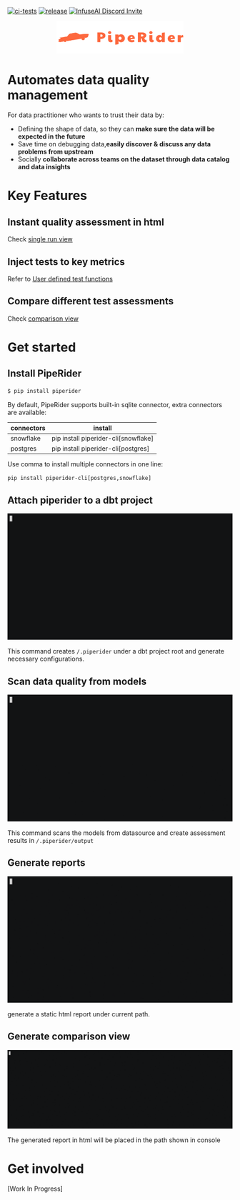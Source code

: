 [![ci-tests](https://github.com/infuseai/piperider-cli/actions/workflows/tests.yaml/badge.svg)](https://github.com/infuseai/piperider-cli/actions/workflows/tests.yaml/badge.svg)
[![release](https://img.shields.io/github/release/infuseAI/piperider-cli/all.svg?style=flat-square)](https://github.com/infuseAI/piperider-cli/releases)
[![InfuseAI Discord Invite](https://img.shields.io/discord/664381609771925514?color=%237289DA&label=chat&logo=discord&logoColor=white)](https://discord.com/invite/5zb2aK9KBV)

<p align="center">
  <a href="https://piperider.io">
    <img  src="/.github/images/logo.svg"
      width="284" border="0" alt="PipeRider">
  </a>
</p>

# Automates data quality management
For data practitioner who wants to trust their data by:  
- Defining the shape of data, so they can **make sure the data will be expected in the future** 
- Save time on debugging data,**easily discover & discuss any data problems from upstream**
- Socially **collaborate across teams on the dataset through data catalog and data insights**

# Key Features
## Instant quality assessment in html
Check [single run view](/images/piperider_single_run.png)

## Inject tests to key metrics
Refer to [User defined test functions](https://github.com/InfuseAI/piperider-cli/blob/main/docs/user-defined-test-function.md)

## Compare different test assessments
Check [comparison view](/images/piperider_comparison_view.png)

# Get started
## Install PipeRider

```bash
$ pip install piperider
```

By default, PipeRider supports built-in sqlite connector, extra connectors are available:

| connectors  | install  |
|---|---|
| snowflake | pip install piperider-cli[snowflake]  |
| postgres  | pip install piperider-cli[postgres]  |

Use comma to install multiple connectors in one line:
```
pip install piperider-cli[postgres,snowflake]
```

## Attach piperider to a dbt project
![piperider_init](/images/cmd_init.gif)

This command creates `/.piperider` under a dbt project root and generate necessary configurations.

## Scan data quality from models
![piperider_run](/images/cmd_run.gif)  

This command scans the models from datasource and create assessment results in `/.piperider/output`

## Generate reports
![piperider_report](/images/cmd_report.gif)  

generate a static html report under current path. 

## Generate comparison view
![piperider_compare](/images/cmd_compare.gif)  

The generated report in html will be placed in the path shown in console

# Get involved
[Work In Progress]

